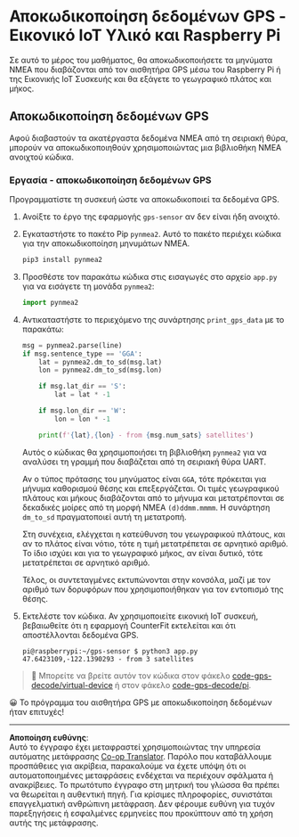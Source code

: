 <!--
CO_OP_TRANSLATOR_METADATA:
{
  "original_hash": "cbb8c285bc64c5192fae3368fb5077d2",
  "translation_date": "2025-08-27T20:50:50+00:00",
  "source_file": "3-transport/lessons/1-location-tracking/single-board-computer-gps-decode.md",
  "language_code": "el"
}
-->
# Αποκωδικοποίηση δεδομένων GPS - Εικονικό IoT Υλικό και Raspberry Pi

Σε αυτό το μέρος του μαθήματος, θα αποκωδικοποιήσετε τα μηνύματα NMEA που διαβάζονται από τον αισθητήρα GPS μέσω του Raspberry Pi ή της Εικονικής IoT Συσκευής και θα εξάγετε το γεωγραφικό πλάτος και μήκος.

## Αποκωδικοποίηση δεδομένων GPS

Αφού διαβαστούν τα ακατέργαστα δεδομένα NMEA από τη σειριακή θύρα, μπορούν να αποκωδικοποιηθούν χρησιμοποιώντας μια βιβλιοθήκη NMEA ανοιχτού κώδικα.

### Εργασία - αποκωδικοποίηση δεδομένων GPS

Προγραμματίστε τη συσκευή ώστε να αποκωδικοποιεί τα δεδομένα GPS.

1. Ανοίξτε το έργο της εφαρμογής `gps-sensor` αν δεν είναι ήδη ανοιχτό.

1. Εγκαταστήστε το πακέτο Pip `pynmea2`. Αυτό το πακέτο περιέχει κώδικα για την αποκωδικοποίηση μηνυμάτων NMEA.

    ```sh
    pip3 install pynmea2
    ```

1. Προσθέστε τον παρακάτω κώδικα στις εισαγωγές στο αρχείο `app.py` για να εισάγετε τη μονάδα `pynmea2`:

    ```python
    import pynmea2
    ```

1. Αντικαταστήστε το περιεχόμενο της συνάρτησης `print_gps_data` με το παρακάτω:

    ```python
    msg = pynmea2.parse(line)
    if msg.sentence_type == 'GGA':
        lat = pynmea2.dm_to_sd(msg.lat)
        lon = pynmea2.dm_to_sd(msg.lon)

        if msg.lat_dir == 'S':
            lat = lat * -1

        if msg.lon_dir == 'W':
            lon = lon * -1

        print(f'{lat},{lon} - from {msg.num_sats} satellites')
    ```

    Αυτός ο κώδικας θα χρησιμοποιήσει τη βιβλιοθήκη `pynmea2` για να αναλύσει τη γραμμή που διαβάζεται από τη σειριακή θύρα UART.

    Αν ο τύπος πρότασης του μηνύματος είναι `GGA`, τότε πρόκειται για μήνυμα καθορισμού θέσης και επεξεργάζεται. Οι τιμές γεωγραφικού πλάτους και μήκους διαβάζονται από το μήνυμα και μετατρέπονται σε δεκαδικές μοίρες από τη μορφή NMEA `(d)ddmm.mmmm`. Η συνάρτηση `dm_to_sd` πραγματοποιεί αυτή τη μετατροπή.

    Στη συνέχεια, ελέγχεται η κατεύθυνση του γεωγραφικού πλάτους, και αν το πλάτος είναι νότιο, τότε η τιμή μετατρέπεται σε αρνητικό αριθμό. Το ίδιο ισχύει και για το γεωγραφικό μήκος, αν είναι δυτικό, τότε μετατρέπεται σε αρνητικό αριθμό.

    Τέλος, οι συντεταγμένες εκτυπώνονται στην κονσόλα, μαζί με τον αριθμό των δορυφόρων που χρησιμοποιήθηκαν για τον εντοπισμό της θέσης.

1. Εκτελέστε τον κώδικα. Αν χρησιμοποιείτε εικονική IoT συσκευή, βεβαιωθείτε ότι η εφαρμογή CounterFit εκτελείται και ότι αποστέλλονται δεδομένα GPS.

    ```output
    pi@raspberrypi:~/gps-sensor $ python3 app.py 
    47.6423109,-122.1390293 - from 3 satellites
    ```

> 💁 Μπορείτε να βρείτε αυτόν τον κώδικα στον φάκελο [code-gps-decode/virtual-device](../../../../../3-transport/lessons/1-location-tracking/code-gps-decode/virtual-device) ή στον φάκελο [code-gps-decode/pi](../../../../../3-transport/lessons/1-location-tracking/code-gps-decode/pi).

😀 Το πρόγραμμα του αισθητήρα GPS με αποκωδικοποίηση δεδομένων ήταν επιτυχές!

---

**Αποποίηση ευθύνης**:  
Αυτό το έγγραφο έχει μεταφραστεί χρησιμοποιώντας την υπηρεσία αυτόματης μετάφρασης [Co-op Translator](https://github.com/Azure/co-op-translator). Παρόλο που καταβάλλουμε προσπάθειες για ακρίβεια, παρακαλούμε να έχετε υπόψη ότι οι αυτοματοποιημένες μεταφράσεις ενδέχεται να περιέχουν σφάλματα ή ανακρίβειες. Το πρωτότυπο έγγραφο στη μητρική του γλώσσα θα πρέπει να θεωρείται η αυθεντική πηγή. Για κρίσιμες πληροφορίες, συνιστάται επαγγελματική ανθρώπινη μετάφραση. Δεν φέρουμε ευθύνη για τυχόν παρεξηγήσεις ή εσφαλμένες ερμηνείες που προκύπτουν από τη χρήση αυτής της μετάφρασης.